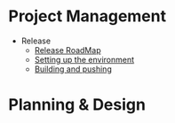 # Project Management
* Release
  - [Release RoadMap](https://github.com/USGS-Astrogeology/ISIS3/wiki/Release-Road-Map)
  - [Setting up the environment](https://github.com/USGS-Astrogeology/ISIS3/wiki/Release:-Setting-up-the-environment)
  - [Building and pushing]()
# Planning & Design 
